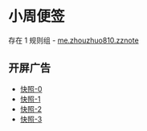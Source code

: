 # 小周便签

存在 1 规则组 - [me.zhouzhuo810.zznote](/src/apps/me.zhouzhuo810.zznote.ts)

## 开屏广告

- [快照-0](https://i.gkd.li/i/12798528)
- [快照-1](https://i.gkd.li/i/12912217)
- [快照-2](https://i.gkd.li/i/13059838)
- [快照-3](https://i.gkd.li/i/13800235)
